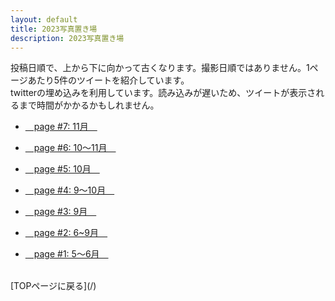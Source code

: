 ```yaml
---
layout: default
title: 2023写真置き場
description: 2023写真置き場
---
```


<p>
投稿日順で、上から下に向かって古くなります。撮影日順ではありません。1ページあたり5件のツイートを紹介しています。<br>
twitterの埋め込みを利用しています。読み込みが遅いため、ツイートが表示されるまで時間がかかるかもしれません。
</p>

* [&emsp;page #7: 11月&emsp;](./7)

* [&emsp;page #6: 10～11月&emsp;](./6)

* [&emsp;page #5: 10月&emsp;](./5)

* [&emsp;page #4: 9～10月&emsp;](./4)

* [&emsp;page #3: 9月&emsp;](./3)

* [&emsp;page #2: 6~9月&emsp;](./2)

* [&emsp;page #1: 5～6月&emsp;](./1)

<br>
[TOPページに戻る](/)
